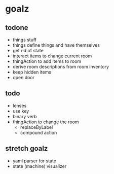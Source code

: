 # goalz

## todone
- things stuff
- things define things and have themselves
- get rid of state
- interact items to change current room
- thingAction to add items to room
- derive room descriptions from room inventory
 - keep hidden items
- open door

## todo
- lenses
- use key
- binary verb
- thingAction to change the room
  - replaceByLabel
  - compound action

## stretch goalz
- yaml parser for state
- state (machine) visualizer
